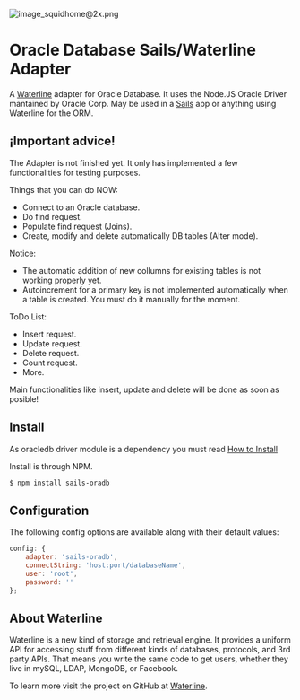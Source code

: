 ![image_squidhome@2x.png](http://i.imgur.com/RIvu9.png)

# Oracle Database Sails/Waterline Adapter

A [Waterline](https://github.com/balderdashy/waterline) adapter for Oracle Database. It uses the Node.JS Oracle Driver mantained by Oracle Corp.  May be used in a [Sails](https://github.com/balderdashy/sails) app or anything using Waterline for the ORM.

## ¡Important advice!

The Adapter is not finished yet. It only has implemented a few functionalities for testing purposes. 

Things that you can do NOW:

- Connect to an Oracle database.
- Do find request.
- Populate find request (Joins).
- Create, modify and delete automatically DB tables (Alter mode).

Notice:

- The automatic addition of new collumns for existing tables is not working properly yet.
- Autoincrement for a primary key is not implemented automatically when a table is created. You must do it manually for the moment.


ToDo List:

- Insert request.
- Update request.
- Delete request.
- Count request.
- More.

Main functionalities like insert, update and delete will be done as soon as posible!

## Install

As oracledb driver module is a dependency you must read [How to Install](https://github.com/oracle/node-oracledb/blob/master/INSTALL.md)

Install is through NPM.

```bash
$ npm install sails-oradb
```

## Configuration

The following config options are available along with their default values:

```javascript
config: {
    adapter: 'sails-oradb',
    connectString: 'host:port/databaseName',
    user: 'root',
    password: ''
};
```

## About Waterline

Waterline is a new kind of storage and retrieval engine.  It provides a uniform API for accessing stuff from different kinds of databases, protocols, and 3rd party APIs.  That means you write the same code to get users, whether they live in mySQL, LDAP, MongoDB, or Facebook.

To learn more visit the project on GitHub at [Waterline](https://github.com/balderdashy/waterline).